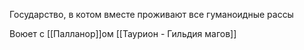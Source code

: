 Государство, в котом вместе проживают все гуманоидные рассы

Воюет с [[Палланор]]ом
[[Таурион - Гильдия магов]]